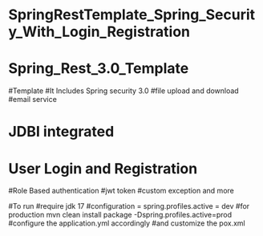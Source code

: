 # SpringRestTemplate_Spring_Security_With_Login_Registration
# Spring_Rest_3.0_Template
#Template
#It Includes Spring security 3.0
#file upload and download
#email service
# JDBI integrated
# User Login and Registration
#Role Based authentication
#jwt token
#custom exception and more

#To run
#require jdk 17 
#configuration = spring.profiles.active = dev
#for production mvn clean install package -Dspring.profiles.active=prod
#configure the application.yml accordingly
#and customize the pox.xml
